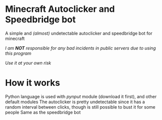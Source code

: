# Minecraft Autoclicker and Speedbridge bot
A simple and _(almost)_ undetectable autoclicker and speedbridge bot for minecraft

_I am **NOT** responsible for any bad incidents in public servers due to using this program_

_Use it at your own risk_


# How it works
Python language is used with _pynput_ module (download it first), and other default modules
The autoclicker is pretty undetectable since it has a random interval between clicks, though is still possible to bust it for some people
Same as the speedbridge bot
